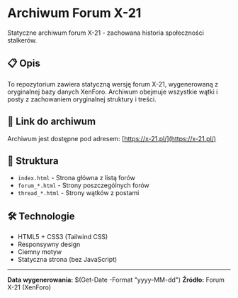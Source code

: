# Archiwum Forum X-21

Statyczne archiwum forum X-21 - zachowana historia społeczności stalkerów.

## 📋 Opis

To repozytorium zawiera statyczną wersję forum X-21, wygenerowaną z oryginalnej bazy danych XenForo. Archiwum obejmuje wszystkie wątki i posty z zachowaniem oryginalnej struktury i treści.

## 🔗 Link do archiwum

Archiwum jest dostępne pod adresem: [https://x-21.pl/](https://x-21.pl/)

## 📁 Struktura

- `index.html` - Strona główna z listą forów
- `forum_*.html` - Strony poszczególnych forów
- `thread_*.html` - Strony wątków z postami

## 🛠️ Technologie

- HTML5 + CSS3 (Tailwind CSS)
- Responsywny design
- Ciemny motyw
- Statyczna strona (bez JavaScript)

---

**Data wygenerowania:** $(Get-Date -Format "yyyy-MM-dd")
**Źródło:** Forum X-21 (XenForo)
